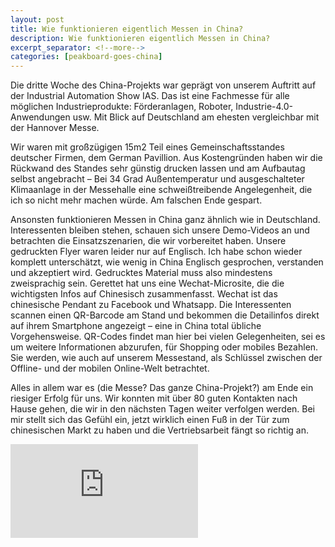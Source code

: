 ```yaml
---
layout: post
title: Wie funktionieren eigentlich Messen in China?
description: Wie funktionieren eigentlich Messen in China?
excerpt_separator: <!--more-->
categories: [peakboard-goes-china]
---
```


Die dritte Woche des China-Projekts war geprägt von unserem Auftritt auf der Industrial Automation Show IAS. Das ist eine Fachmesse für alle möglichen Industrieprodukte: Förderanlagen, Roboter, Industrie-4.0-Anwendungen usw. Mit Blick auf Deutschland am ehesten vergleichbar mit der Hannover Messe. 

<!--more-->

Wir waren mit großzügigen 15m2 Teil eines Gemeinschaftsstandes deutscher Firmen, dem German Pavillion. Aus Kostengründen haben wir die Rückwand des Standes sehr günstig drucken lassen und am Aufbautag selbst angebracht – Bei 34 Grad Außentemperatur und ausgeschalteter Klimaanlage in der Messehalle eine schweißtreibende Angelegenheit, die ich so nicht mehr machen würde. Am falschen Ende gespart.

Ansonsten funktionieren Messen in China ganz ähnlich wie in Deutschland. Interessenten bleiben stehen, schauen sich unsere Demo-Videos an und betrachten die Einsatzszenarien, die wir vorbereitet haben. Unsere gedruckten Flyer waren leider nur auf Englisch. Ich habe schon wieder komplett unterschätzt, wie wenig in China Englisch gesprochen, verstanden und akzeptiert wird. Gedrucktes Material muss also mindestens zweisprachig sein. Gerettet hat uns eine Wechat-Microsite, die die wichtigsten Infos auf Chinesisch zusammenfasst. Wechat ist das chinesische Pendant zu Facebook und Whatsapp. Die Interessenten scannen einen QR-Barcode am Stand und bekommen die Detailinfos direkt auf ihrem Smartphone angezeigt – eine in China total übliche Vorgehensweise. QR-Codes findet man hier bei vielen Gelegenheiten, sei es um weitere Informationen abzurufen, für Shopping oder mobiles Bezahlen. Sie werden, wie auch auf unserem Messestand, als Schlüssel zwischen der Offline- und der mobilen Online-Welt betrachtet. 

Alles in allem war es (die Messe? Das ganze China-Projekt?) am Ende ein riesiger Erfolg für uns. Wir konnten mit über 80 guten Kontakten nach Hause gehen, die wir in den nächsten Tagen weiter verfolgen werden. Bei mir stellt sich das Gefühl ein, jetzt wirklich einen Fuß in der Tür zum chinesischen Markt zu haben und die Vertriebsarbeit fängt so richtig an. 
 

<div class="video-container">
    <iframe src="https://www.youtube.com/embed/5fxScchCn18" frameborder="0" allow="accelerometer; autoplay; encrypted-media; gyroscope; picture-in-picture" allowfullscreen></iframe>
</div>